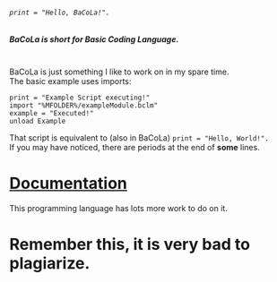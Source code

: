 ###### ```print = "Hello, BaCoLa!".```
##### BaCoLa is short for **Ba**sic **Co**ding **La**nguage.
\
BaCoLa is just something I like to work on in my spare time.\
The basic example uses imports:
```
print = "Example Script executing!"
import "%MFOLDER%/exampleModule.bclm"
example = "Executed!"
unload Example
```
That script is equivalent to (also in BaCoLa)
```print = "Hello, World!".```\
If you may have noticed, there are periods at the end of **some** lines.
# [**Documentation**](documentation.md)

This programming language has lots more work to do on it.


# Remember this, it is **very** bad to plagiarize.